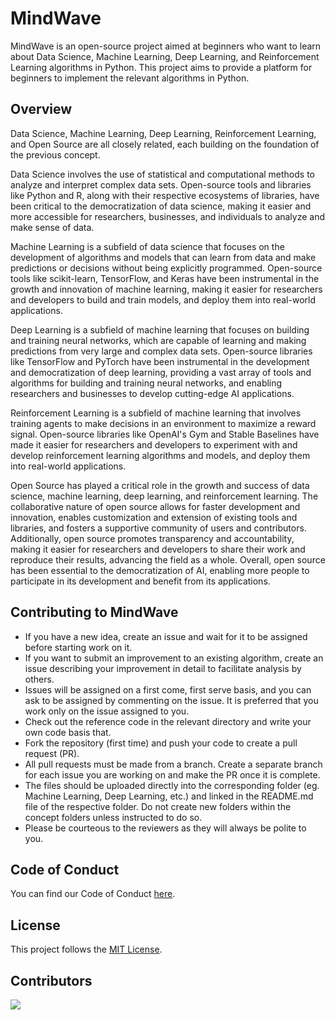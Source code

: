 # MindWave

MindWave is an open-source project aimed at beginners who want to learn about Data Science, Machine Learning, Deep Learning, and Reinforcement Learning algorithms in Python. This project aims to provide a platform for beginners to implement the relevant algorithms in Python.

## Overview

Data Science, Machine Learning, Deep Learning, Reinforcement Learning, and Open Source are all closely related, each building on the foundation of the previous concept.

Data Science involves the use of statistical and computational methods to analyze and interpret complex data sets. Open-source tools and libraries like Python and R, along with their respective ecosystems of libraries, have been critical to the democratization of data science, making it easier and more accessible for researchers, businesses, and individuals to analyze and make sense of data.

Machine Learning is a subfield of data science that focuses on the development of algorithms and models that can learn from data and make predictions or decisions without being explicitly programmed. Open-source tools like scikit-learn, TensorFlow, and Keras have been instrumental in the growth and innovation of machine learning, making it easier for researchers and developers to build and train models, and deploy them into real-world applications.

Deep Learning is a subfield of machine learning that focuses on building and training neural networks, which are capable of learning and making predictions from very large and complex data sets. Open-source libraries like TensorFlow and PyTorch have been instrumental in the development and democratization of deep learning, providing a vast array of tools and algorithms for building and training neural networks, and enabling researchers and businesses to develop cutting-edge AI applications.

Reinforcement Learning is a subfield of machine learning that involves training agents to make decisions in an environment to maximize a reward signal. Open-source libraries like OpenAI's Gym and Stable Baselines have made it easier for researchers and developers to experiment with and develop reinforcement learning algorithms and models, and deploy them into real-world applications.

Open Source has played a critical role in the growth and success of data science, machine learning, deep learning, and reinforcement learning. The collaborative nature of open source allows for faster development and innovation, enables customization and extension of existing tools and libraries, and fosters a supportive community of users and contributors. Additionally, open source promotes transparency and accountability, making it easier for researchers and developers to share their work and reproduce their results, advancing the field as a whole. Overall, open source has been essential to the democratization of AI, enabling more people to participate in its development and benefit from its applications.

## Contributing to MindWave

- If you have a new idea, create an issue and wait for it to be assigned before starting work on it.
- If you want to submit an improvement to an existing algorithm, create an issue describing your improvement in detail to facilitate analysis by others.
- Issues will be assigned on a first come, first serve basis, and you can ask to be assigned by commenting on the issue. It is preferred that you work only on the issue assigned to you.
- Check out the reference code in the relevant directory and write your own code basis that.
- Fork the repository (first time) and push your code to create a pull request (PR).
- All pull requests must be made from a branch. Create a separate branch for each issue you are working on and make the PR once it is complete.
- The files should be uploaded directly into the corresponding folder (eg. Machine Learning, Deep Learning, etc.) and linked in the README.md file of the respective folder. Do not create new folders within the concept folders unless instructed to do so.
- Please be courteous to the reviewers as they will always be polite to you.

## Code of Conduct 

You can find our Code of Conduct [here](/CODE_OF_CONDUCT.md).

## License

This project follows the [MIT License](/LICENSE).

## Contributors

<a href="https://github.com/The-Data-Alchemists-Manipal/MindWave/graphs/contributors">
  <img src="https://contrib.rocks/image?repo=The-Data-Alchemists-Manipal/MindWave" />
</a>
